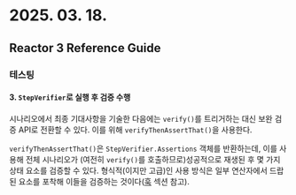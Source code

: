 # 2025. 03. 18.

## Reactor 3 Reference Guide

### 테스팅

#### 3. `StepVerifier`로 실행 후 검증 수행

시나리오에서 최종 기대사항을 기술한 다음에는 `verify()`를 트리거하는 대신 보완 검증 API로 전환할 수 있다. 이를 위해 `verifyThenAssertThat()`을 사용한다.

`verifyThenAssertThat()`은 `StepVerifier.Assertions` 객체를 반환하는데, 이를 사용해 전체 시나리오가 (여전히 `verify()`를 호출하므로)성공적으로 재생된 후 몇 가지 상태 요소를 검증할 수 있다. 형식적(이지만 고급)인 사용 방식은 일부 연산자에서 드랍된 요소를 포착해 이들을 검증하는 것이다([훅][reactor-core-faq-hook] 섹션 참고).





[reactor-core-faq-hook]: https://projectreactor.io/docs/core/release/reference/advancedFeatures/hooks.html